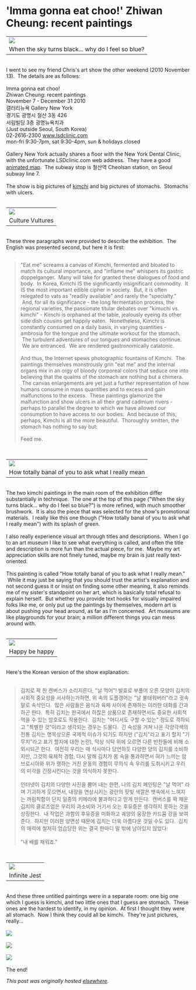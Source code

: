 # 'Imma gonna eat choo!' Zhiwan Cheung: recent paintings

<div>
<table align="center" cellpadding="0" cellspacing="0" class="tr-caption-container"><tbody>
<tr><td><a href="photo+4.JPG" imageanchor="1"><img border="0" src="photo+4.JPG"></a></td></tr>
<tr><td class="tr-caption">When the sky turns black... why do I feel so blue?</td></tr>
</tbody></table>
<br>I went to see my friend Chris's art show the other weekend (2010 November 13). &#160;The details are as follows:<br><br>Imma gonna eat choo!<br>Zhiwan Cheung: recent paintings<br>November 7 - December 31 2010<br>&#44068;&#47084;&#47532;&#45684;&#50837; Gallery New York<br>&#44221;&#44592;&#46020; &#44305;&#47749;&#49884; &#52384;&#49328; 3&#46041; 426<br>&#49436;&#47548;&#48716;&#46377; 3&#52789; &#44305;&#47749;&#45684;&#50837;&#52824;&#44284;<br>(Just outside Seoul, South Korea)<br>02-2616-2300&#160;<a href="http://www.lsdclinic.com/">www.lsdclinic.com</a><br>mon-fri 9:30-7pm,&#160;sat 9:30-4pm,&#160;sun &amp; holidays closed<br><br>Gallery New York actually shares a floor with the New York Dental Clinic, with the unfortunate LSDclinic.com web address. &#160;They have a good <a href="http://www.lsdclinic.com/sub1/sub1_2.html">animated map</a>. &#160;The subway stop is &#52384;&#49328;&#50669; Cheolsan station, on Seoul subway line 7.<br><br>The show is big pictures of <a href="http://en.wikipedia.org/wiki/Kimchi">kimchi</a> and big pictures of stomachs. &#160;Stomachs with ulcers.<br><br><table align="center" cellpadding="0" cellspacing="0" class="tr-caption-container"><tbody>
<tr><td><a href="photo+3.JPG" imageanchor="1"><img border="0" src="photo+3.JPG"></a></td></tr>
<tr><td class="tr-caption">Culture Vultures</td></tr>
</tbody></table>
<br>These three paragraphs were provided to describe the exhibition. &#160;The English was presented second, but here it is first:<br><br><blockquote>"Eat me" screams a canvas of Kimchi, fermented and bloated to match its cultural importance, and "inflame me" whispers its gastric doppelganger. &#160;Many will take for granted these dialogues of food and body. &#160;In Korea, Kimchi IS the significantly insignificant commodity. &#160;It IS the most important edible cipher in society. &#160;But, it is often relegated to vats as "readily available" and rarely the "specialty." &#160;And, for all its significance - the long fermentation process, the regional varieties, the passionate titular debates over "kimuchi vs. kimchi" - Kimchi is orphaned at the table, jealously eyeing its other side dish cousins get happily eaten. &#160;Nonetheless, Kimchi is constantly consumed on a daily basis, in varying quantities - ambrosia for the tongue and the ultimate workout for the stomach. &#160;The turbulent adventures of our tongues and stomaches continue. &#160;We are entranced. &#160;We are rendered gastronomically catatonic.<br><br>And thus, the Internet spews photographic fountains of Kimchi. &#160;The paintings themselves monstrously grin "eat me" and the internal organs mix in an orgy of bloody corporeal colors that seduce one into believing that the qualms of the stomach are nothing but a chimera. &#160;The canvas enlargements are yet just a further representation of how humans consume in mass quantities and to excess and gain malfunctions to the excess. &#160;These paintings glamorize the malfunction and show ulcers in all their grand cadmium rivers - perhaps to parallel the degree to which we have allowed our consumption to have access to our bodies. &#160;And because of this, perhaps, Kimchi is all the more beautiful. &#160;Thoroughly smitten, the stomach has nothing to say but:<br><br>Feed me.</blockquote>
<br><table align="center" cellpadding="0" cellspacing="0" class="tr-caption-container"><tbody>
<tr><td><a href="photo+2.JPG" imageanchor="1"><img border="0" src="photo+2.JPG"></a></td></tr>
<tr><td class="tr-caption">How totally banal of you to ask what I really mean</td></tr>
</tbody></table>
<br>The two kimchi paintings in the main room of the exhibition differ substantially in technique. &#160;The one at the top of this page ("When the sky turns black... why do I feel so blue?") is more refined, with much smoother brushwork. &#160;It is also the piece that was selected for the show's promotional materials. &#160;I really like this one though ("How totally banal of you to ask what I really mean") with its splash of green.<br><br>I also really experience visual art through titles and descriptions. &#160;When I go to an art museum I like to see what everything is called, and often the title and description is more fun than the actual piece, for me. &#160;Maybe my art appreciation skills are not finely tuned, maybe my brain is just really text-oriented.<br><br>This painting is called "How totally banal of you to ask what I really mean." &#160;While it may just be saying that you should trust the artist's explanation and not second guess it or insist on finding some other meaning, it also reminds me of my sister's standpoint on her art, which is basically total refusal to explain herself. &#160;But whether you provide text hooks for visually impaired folks like me, or only put up the paintings by themselves, modern art is about pushing your head around, as far as I'm concerned. &#160;Art museums are like playgrounds for your brain; a million different things you can mess around with.<br><br><table align="center" cellpadding="0" cellspacing="0" class="tr-caption-container"><tbody>
<tr><td><a href="photo+1.JPG" imageanchor="1"><img border="0" src="photo+1.JPG"></a></td></tr>
<tr><td class="tr-caption">Happy be happy</td></tr>
</tbody></table>
<br>Here's the Korean version of the show explanation:<br><br><blockquote>&#44608;&#52824;&#47196; &#44873; &#52268; &#52884;&#48260;&#49828;&#44032; &#49548;&#47532;&#51648;&#47480;&#45796;, "&#45216; &#47673;&#50612;"! &#48156;&#54952;&#47196; &#48512;&#54400;&#50612; &#50724;&#47480; &#47784;&#50577;&#51060; &#44608;&#52824;&#51032; &#49324;&#54924;&#51201; &#51473;&#50836;&#49457;&#51012; &#49436;&#49324;&#54616;&#45716;&#44032;&#54616;&#47732;, &#50948; &#49549;&#51032; &#46020;&#54540;&#44081;&#50612;&#45716; "&#45216; &#48520;&#53468;&#50892;&#48260;&#47084;"&#46972;&#44256; &#44499;&#49549;&#47568;&#47196; &#49549;&#49325;&#51064;&#45796;. &#160;&#47566;&#51008; &#49324;&#46988;&#46308;&#51008; &#51020;&#49885;&#44284; &#50977;&#52404; &#49324;&#51060;&#50640; &#51316;&#51116;&#54616;&#45716; &#51060;&#47084;&#54620; &#45824;&#54868;&#47484; &#44036;&#44284;&#54616;&#44260; &#54620;&#45796;. &#160;&#53945;&#55176; &#44608;&#52824;&#45716; &#54620;&#44397;&#50640;&#49436; &#54616;&#52270;&#51008; &#49345;&#54408;&#51004;&#47196; &#51316;&#51116;&#54616;&#47732;&#49436;&#46020; &#51473;&#50836;&#54620; &#49324;&#54924;&#51201; &#47673;&#51012; &#49688; &#51080;&#45716; &#50516;&#54840;&#47196;&#46020; &#51089;&#50857;&#54620;&#45796;. &#160;&#44608;&#52824;&#45716; "&#50612;&#46356;&#49436;&#46020; &#44396;&#54624; &#49688; &#51080;&#45716;" &#51221;&#46020;&#47196; &#44201;&#54616;&#46104;&#44256; "&#53945;&#48324;&#54620; &#44163;"&#51060;&#46972;&#44256; &#49373;&#44033;&#46104;&#45716; &#44221;&#50864;&#45716; &#46300;&#47932;&#45796;. &#160;&#44596; &#49689;&#49457;&#51012; &#44144;&#52432; &#45208;&#50728; &#44033;&#50577;&#44033;&#49353;&#51032; &#51204;&#53685; &#44608;&#52824;&#45716; &#47749;&#47785;&#49345;&#51004;&#47200; &#44397;&#51228;&#51201; &#51060;&#49800;&#44032; &#46104;&#44592;&#46020; &#54616;&#51648;&#47564; ("&#44608;&#52824;"&#46972;&#44256; &#54364;&#44592; &#54624;&#51648; "&#44592;&#47924;&#52824;"&#46972;&#44256; &#54364;&#44592; &#54624;&#51648;&#50640; &#45824;&#54620; &#45436;&#46976;), &#47561;&#49345; &#49885;&#53441; &#50948;&#50640; &#50724;&#47476;&#47732; &#45796;&#47480; &#48152;&#52268;&#46308;&#50640; &#48708;&#54644; &#49548;&#50808;&#49884;&#46104;&#44260; &#54620;&#45796;. &#160;&#50668;&#51204;&#55176; &#50864;&#47532;&#45716; &#47588; &#49885;&#49324;&#47560;&#45796; &#45817;&#50672;&#54616;&#46319; &#45796;&#50577;&#54620; &#50577;&#51032; &#44608;&#52824;&#47484; &#49548;&#48708;&#54616;&#51648;&#47564;, &#44536;&#44163;&#51032; &#50977;&#52404;&#51201; &#44221;&#54744;, &#45796;&#49884; &#47568;&#54644; &#44608;&#52824;&#44032; &#47800; &#49549;&#51012; &#53685;&#44284;&#54616;&#47732;&#49436; &#54784;&#44032; &#45712;&#45180;&#45716; &#50516;&#48652;&#47196;&#49884;&#50500;&#50752; &#50948;&#44032; &#54665;&#54616;&#45716; &#44144;&#52828; &#50868;&#46041;&#51032; &#44221;&#54744;&#51060; &#47924;&#51032;&#49885; &#49549; &#50864;&#47532;&#47484; &#46020;&#52712;&#49884;&#53412;&#44256; &#50864;&#47532;&#51032; &#48120;&#44033;&#51012; &#44596;&#51109;&#49884;&#53416;&#45796;&#45716; &#44163;&#51012; &#51032;&#49885;&#54616;&#51648; &#47803;&#54620;&#45796;.<br><br>&#51064;&#53552;&#45367;&#51060; &#44608;&#52824;&#51032; &#45796;&#50577;&#54620; &#49324;&#51652;&#51012; &#49116;&#50612; &#45236;&#45716; &#54620;&#54200;, &#45208;&#51032; &#44608;&#52824; &#54168;&#51064;&#54021;&#51008; "&#45216; &#47673;&#50612;" &#46972;&#47728; &#44592;&#44340;&#54616;&#44172; &#50883;&#51004;&#47732;&#49436;, &#45236;&#51109;&#51012; &#50672;&#49345;&#49884;&#53412;&#45716; &#44305;&#46976;&#51032; &#54607;&#48731; &#49353;&#44628;&#51008; &#48195;&#49549;&#50640;&#49436; &#45712;&#44788;&#51648;&#45716; &#44732;&#47548;&#52825;&#54632;&#51060; &#45800;&#51648; &#51068;&#51333;&#51032; &#53412;&#47700;&#46972;&#50640; &#48520;&#44284;&#54616;&#45796;&#44256; &#48127;&#44172; &#47564;&#46304;&#45796;. &#160;&#52884;&#48260;&#49828;&#47484; &#44873; &#52292;&#50868; &#44608;&#52824;&#51032; &#53364;&#47196;&#51592;&#50629;&#51008; &#50864;&#47532;&#51032; &#44284;&#49548;&#48708;&#50752; &#44144;&#44592;&#49436; &#50724;&#45716; &#54980;&#50976;&#51613;&#51008; &#49373;&#44033;&#54616;&#51648; &#47803;&#54616;&#45716; &#44163;&#51012; &#49345;&#51669;&#54620;&#45796;. &#160;&#45236; &#51089;&#50629;&#51008; &#44284;&#54632;&#51032; &#54980;&#50976;&#51613;&#51012; &#48120;&#54868;&#54616;&#44256; &#44452;&#50577;&#51032; &#50885;&#51109;&#54620; &#52852;&#46300;&#48052; &#44053;&#51012; &#48372;&#50668;&#51456;&#45796;. &#160;&#54616;&#51648;&#47564; &#51060;&#47084;&#54620; &#50577;&#47732;&#49457; &#46412;&#47928;&#50640; &#44608;&#52824;&#45716; &#45908;&#50865; &#50500;&#47492;&#45796;&#50868; &#44163;&#51068; &#49688;&#46020; &#51080;&#45796;. &#160;&#44608;&#52824;&#51032; &#47588;&#47141;&#50640; &#52384;&#51200;&#55176; &#50628;&#49845;&#45817;&#54620; &#50948;&#45716; &#44208;&#44397; &#54620;&#47560;&#46356; &#47568; &#48150;&#50640; &#45224;&#50500;&#51080;&#51648; &#50506;&#50520;&#45796;:<br><br>"&#45236; &#48176;&#47484; &#52292;&#50892;&#51424;."</blockquote>
<br><table align="center" cellpadding="0" cellspacing="0" class="tr-caption-container"><tbody>
<tr><td><a href="photo+6.JPG" imageanchor="1"><img border="0" src="photo+6.JPG"></a></td></tr>
<tr><td class="tr-caption">Infinite Jest</td></tr>
</tbody></table>
<br>And these three untitled paintings were in a separate room: one big one which I guess is kimchi, and two little ones that I guess are stomach. &#160;These ones are the hardest to identify, in my opinion. &#160;At first I thought they were all stomach. &#160;Now I think they could all be kimchi. &#160;They're just pictures, really...<br><br><div class="separator"><a href="photo+9.JPG" imageanchor="1"><img border="0" src="photo+9.JPG"></a></div>
<br><div class="separator"><a href="photo+10.JPG" imageanchor="1"><img border="0" src="photo+10.JPG"></a></div>
<div class="separator"><br></div>
<div class="separator"><a href="photo+11.JPG" imageanchor="1"><img border="0" src="photo+11.JPG"></a></div>
<br>The end!</div>


*This post was originally hosted [elsewhere](http://planspace.blogspot.com/2010/11/imma-gonna-eat-choo-zhiwan-cheung.html).*
